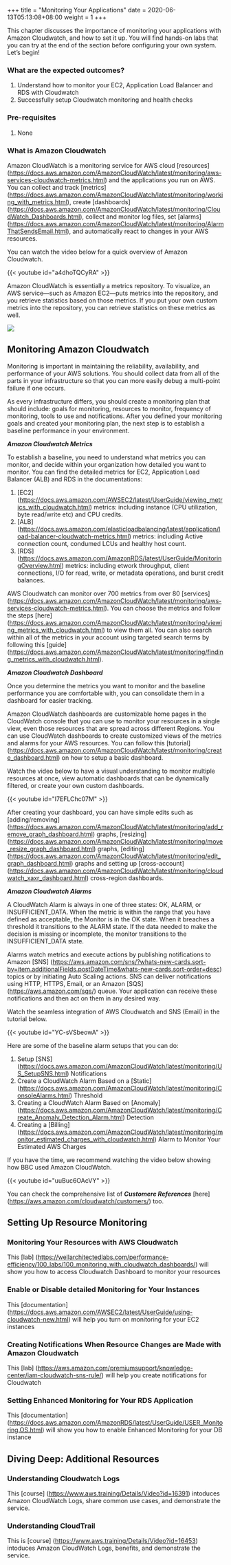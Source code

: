 +++
title = "Monitoring Your Applications"
date =  2020-06-13T05:13:08+08:00
weight = 1
+++

This chapter discusses the importance of monitoring your applications with Amazon Cloudwatch, and how to set it up. You will find hands-on labs that you can try at the end of the section before configuring your own system. Let’s begin!

### What are the expected outcomes?

1. Understand how to monitor your EC2, Application Load Balancer and RDS with Cloudwatch
2. Successfully setup Cloudwatch monitoring and health checks

### Pre-requisites

1. None

### What is Amazon Cloudwatch

Amazon CloudWatch is a monitoring service for AWS cloud [resources] (https://docs.aws.amazon.com/AmazonCloudWatch/latest/monitoring/aws-services-cloudwatch-metrics.html) and the applications you run on AWS. You can collect and track [metrics] (https://docs.aws.amazon.com/AmazonCloudWatch/latest/monitoring/working_with_metrics.html), create [dashboards] (https://docs.aws.amazon.com/AmazonCloudWatch/latest/monitoring/CloudWatch_Dashboards.html), collect and monitor log files, set [alarms] (https://docs.aws.amazon.com/AmazonCloudWatch/latest/monitoring/AlarmThatSendsEmail.html), and automatically react to changes in your AWS resources. 

You can watch the video below for a quick overview of Amazon Cloudwatch.

{{< youtube id="a4dhoTQCyRA" >}}

Amazon CloudWatch is essentially a metrics repository. To visualize, an AWS service—such as Amazon EC2—puts metrics into the repository, and you retrieve statistics based on those metrics. If you put your own custom metrics into the repository, you can retrieve statistics on these metrics as well.

<img src="C:\Users\mariamdn\Desktop\Baseline photos">

## Monitoring Amazon Cloudwatch 

Monitoring is important in maintaining the reliability, availability, and performance of your AWS solutions. You should collect data from all of the parts in your infrastructure so that you can more easily debug a multi-point failure if one occurs.

As every infrastructure differs, you should create a monitoring plan that should include: goals for monitoring, resources to monitor, frequency of monitoring, tools to use and notifications. After you defined your monitoring goals and created your monitoring plan, the next step is to establish a baseline performance in your environment.

***Amazon Cloudwatch Metrics***

To establish a baseline, you need to understand what metrics you can monitor, and decide within your organization how detailed you want to monitor. You can find the detailed metrics for EC2, Application Load Balancer (ALB) and RDS in the documentations:

   1. [EC2] (https://docs.aws.amazon.com/AWSEC2/latest/UserGuide/viewing_metrics_with_cloudwatch.html) metrics: including instance (CPU utilization, byte read/write etc) and CPU credits.
   2. [ALB] (https://docs.aws.amazon.com/elasticloadbalancing/latest/application/load-balancer-cloudwatch-metrics.html) metrics: including Active connection count, condumed LCUs and healthy host count.
   3. [RDS] (https://docs.aws.amazon.com/AmazonRDS/latest/UserGuide/MonitoringOverview.html) metrics: including etwork throughput, client connections, I/O for read, write, or metadata operations, and burst credit balances.

AWS Cloudwatch can monitor over 700 metrics from over 80 [services] (https://docs.aws.amazon.com/AmazonCloudWatch/latest/monitoring/aws-services-cloudwatch-metrics.html). You can choose the metrics and follow the steps [here] (https://docs.aws.amazon.com/AmazonCloudWatch/latest/monitoring/viewing_metrics_with_cloudwatch.html) to view them all. You can also search within all of the metrics in your account using targeted search terms by following this [guide] (https://docs.aws.amazon.com/AmazonCloudWatch/latest/monitoring/finding_metrics_with_cloudwatch.html).

***Amazon Cloudwatch Dashboard***

Once you determine the metrics you want to monitor and the baseline performance you are comfortable with, you can consolidate them in a dashboard for easier tracking. 

Amazon CloudWatch dashboards are customizable home pages in the CloudWatch console that you can use to monitor your resources in a single view, even those resources that are spread across different Regions. You can use CloudWatch dashboards to create customized views of the metrics and alarms for your AWS resources. You can follow this [tutorial] (https://docs.aws.amazon.com/AmazonCloudWatch/latest/monitoring/create_dashboard.html) on how to setup a basic dashboard.

Watch the video below to have a visual understanding to monitor multiple resources at once, view automatic dashboards that can be dynamically filtered, or create your own custom dashboards.

{{< youtube id="I7EFLChc07M" >}}

After creating your dashboard, you can have simple edits such as [adding/removing] (https://docs.aws.amazon.com/AmazonCloudWatch/latest/monitoring/add_remove_graph_dashboard.html) graphs, [resizing] (https://docs.aws.amazon.com/AmazonCloudWatch/latest/monitoring/move_resize_graph_dashboard.html) graphs, [editing] (https://docs.aws.amazon.com/AmazonCloudWatch/latest/monitoring/edit_graph_dashboard.html) graphs and setting up [cross-account] (https://docs.aws.amazon.com/AmazonCloudWatch/latest/monitoring/cloudwatch_xaxr_dashboard.html) cross-region dashboards.

***Amazon Cloudwatch Alarms***

A CloudWatch Alarm is always in one of three states: OK, ALARM, or INSUFFICIENT_DATA. When the metric is within the range that you have defined as acceptable, the Monitor is in the OK state. When it breaches a threshold it transitions to the ALARM state. If the data needed to make the decision is missing or incomplete, the monitor transitions to the INSUFFICIENT_DATA state.

Alarms watch metrics and execute actions by publishing notifications to Amazon [SNS] (https://aws.amazon.com/sns/?whats-new-cards.sort-by=item.additionalFields.postDateTime&whats-new-cards.sort-order=desc) topics or by initiating Auto Scaling actions. SNS can deliver notifications using HTTP, HTTPS, Email, or an Amazon [SQS] (https://aws.amazon.com/sqs/) queue. Your application can receive these notifications and then act on them in any desired way.

Watch the seamless integration of AWS Cloudwatch and SNS (Email) in the tutorial below.

{{< youtube id="YC-sVSbeowA" >}}

Here are some of the baseline alarm setups that you can do:
   1. Setup [SNS] (https://docs.aws.amazon.com/AmazonCloudWatch/latest/monitoring/US_SetupSNS.html) Notifications 
   2. Create a CloudWatch Alarm Based on a [Static] (https://docs.aws.amazon.com/AmazonCloudWatch/latest/monitoring/ConsoleAlarms.html) Threshold
   3. Creating a CloudWatch Alarm Based on [Anomaly] (https://docs.aws.amazon.com/AmazonCloudWatch/latest/monitoring/Create_Anomaly_Detection_Alarm.html) Detection
   4. Creating a [Billing] (https://docs.aws.amazon.com/AmazonCloudWatch/latest/monitoring/monitor_estimated_charges_with_cloudwatch.html) Alarm to Monitor Your Estimated AWS Charges

If you have the time, we recommend watching the video below showing how BBC used Amazon CloudWatch.

{{< youtube id="uuBuc6OAcVY" >}}

You can check the comprehensive list of ***Customere References*** [here] (https://aws.amazon.com/cloudwatch/customers/) too.

## Setting Up Resource Monitoring

### Monitoring Your Resources with AWS Cloudwatch

This [lab] (https://wellarchitectedlabs.com/performance-efficiency/100_labs/100_monitoring_with_cloudwatch_dashboards/) will show you how to access Cloudwatch Dashboard to monitor your resources

### Enable or Disable detailed Monitoring for Your Instances 

This [documentation] (https://docs.aws.amazon.com/AWSEC2/latest/UserGuide/using-cloudwatch-new.html) will help you turn on monitoring for your EC2 instances


### Creating Notifications When Resource Changes are Made with Amazon Cloudwatch

This [lab] (https://aws.amazon.com/premiumsupport/knowledge-center/iam-cloudwatch-sns-rule/) will help you create notifications for Cloudwatch

### Setting Enhanced Monitoring for Your RDS Application 

This [documentation] (https://docs.aws.amazon.com/AmazonRDS/latest/UserGuide/USER_Monitoring.OS.html) will show you how to enable Enhanced Monitoring for your DB instance

## Diving Deep: Additional Resources

### Understanding Cloudwatch Logs

This [course] (https://www.aws.training/Details/Video?id=16391) intoduces Amazon CloudWatch Logs, share common use cases, and demonstrate the service.

### Understanding CloudTrail

This is [course] (https://www.aws.training/Details/Video?id=16453) intoduces Amazon CloudWatch Logs, benefits, and demonstrate the service.